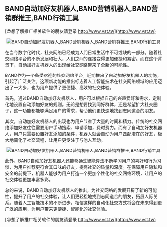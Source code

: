## **BAND自动加好友机器人,BAND营销机器人,BAND营销群推王,BAND行销工具**

[😍想了解推广相关软件的朋友请登录 http://www.vst.tw](http://www.vst.tw)

 <center><img src="https://vst.tw/MP4/tuiguang/png/6.png" alt="BAND自动加好友机器人,BAND营销机器人,BAND营销群推王,BAND行销工具"></center>

在当今数字化时代，社交网络已经成为人们日常生活中不可或缺的一部分。随着社交网络平台的不断发展和壮大，人们之间的连接变得更加便捷和紧密。而在这个背景下，自动加好友机器人的出现给社交网络带来了全新的可能性。

BAND作为一个备受欢迎的社交网络平台，近期推出了自动加好友机器人的功能，引起了广泛关注。这项新功能的推出标志着人工智能技术在社交网络领域的应用迈出了一大步，也为用户提供了更便捷、高效的社交体验。

首先，通过BAND自动加好友机器人，用户可以根据自己的兴趣爱好和需求，定制化地设置自动添加好友的规则。无论是想要找到同好群体，还是希望扩大社交圈子，这一功能都能够满足用户的需求，帮助他们更快速地找到志同道合的朋友。

其次，自动加好友机器人的出现也为用户节省了大量的时间和精力。传统的社交网络添加好友往往需要用户手动搜索、申请添加，费时费力。而有了自动加好友机器人，用户只需要设置好友添加的条件，机器人就会自动为用户匹配潜在的好友，极大地简化了社交流程，让用户更专注于与他人互动。

 <center><img src="https://vst.tw/MP4/tuiguang/png/7.png" alt="BAND自动加好友机器人,BAND营销机器人,BAND营销群推王,BAND行销工具"></center>

此外，BAND自动加好友机器人还能够通过智能算法不断学习用户的喜好和行为习惯，为用户推荐更符合其口味的好友，提高社交的质量和深度。在保障用户隐私和安全的前提下，机器人能够为用户打造一个更加个性化的社交网络环境，让用户的社交体验更加丰富多彩。

总的来说，BAND自动加好友机器人的推出，为社交网络的发展开辟了新的可能性，提升了用户的社交体验，让人们更轻松地找到志同道合的朋友，拓展人际关系。随着人工智能技术的不断进步，相信这样的自动化社交方式将会在未来得到更广泛的应用，为用户带来更便捷、智能化的社交体验。

[😍想了解推广相关软件的朋友请登录 http://www.vst.tw](http://www.vst.tw)




